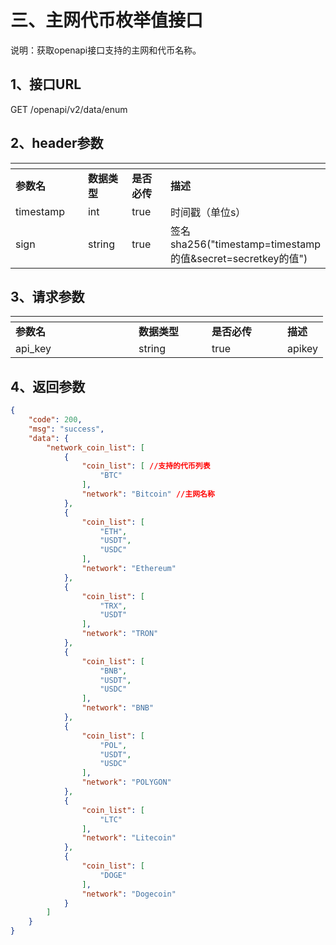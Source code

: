 # 三、主网代币枚举值接口

说明：获取openapi接口支持的主网和代币名称。

## 1、接口URL <a href="#id-1-jie-kou-url" id="id-1-jie-kou-url"></a>

GET /openapi/v2/data/enum

## 2、header参数 <a href="#id-2header-can-shu" id="id-2header-can-shu"></a>

<table data-header-hidden><thead><tr><th width="182"></th><th width="99"></th><th width="106"></th><th></th></tr></thead><tbody><tr><td><strong>参数名</strong></td><td><strong>数据类型</strong></td><td><strong>是否必传</strong></td><td><strong>描述</strong></td></tr><tr><td>timestamp</td><td>int</td><td>true</td><td>时间戳（单位s）</td></tr><tr><td>sign</td><td>string</td><td>true</td><td>签名sha256("timestamp=timestamp的值&#x26;secret=secretkey的值")</td></tr></tbody></table>

## 3、请求参数 <a href="#id-3-qing-qiu-can-shu" id="id-3-qing-qiu-can-shu"></a>

<table data-header-hidden><thead><tr><th width="181"></th><th width="101"></th><th width="105"></th><th></th></tr></thead><tbody><tr><td><strong>参数名</strong></td><td><strong>数据类型</strong></td><td><strong>是否必传</strong></td><td><strong>描述</strong></td></tr><tr><td>api_key</td><td>string</td><td>true</td><td>apikey</td></tr></tbody></table>

## 4、返回参数 <a href="#id-4-fan-hui-can-shu" id="id-4-fan-hui-can-shu"></a>

```json
{
    "code": 200,
    "msg": "success",
    "data": { 
        "network_coin_list": [
            {
                "coin_list": [ //支持的代币列表
                    "BTC"
                ],
                "network": "Bitcoin" //主网名称
            },
            {
                "coin_list": [
                    "ETH",
                    "USDT",
                    "USDC"
                ],
                "network": "Ethereum"
            },
            {
                "coin_list": [
                    "TRX",
                    "USDT"
                ],
                "network": "TRON"
            },
            {
                "coin_list": [
                    "BNB",
                    "USDT",
                    "USDC"
                ],
                "network": "BNB"
            },
            {
                "coin_list": [
                    "POL",
                    "USDT",
                    "USDC"
                ],
                "network": "POLYGON"
            },
            {
                "coin_list": [
                    "LTC"
                ],
                "network": "Litecoin"
            },
            {
                "coin_list": [
                    "DOGE"
                ],
                "network": "Dogecoin"
            }
        ]
    }
}
```
